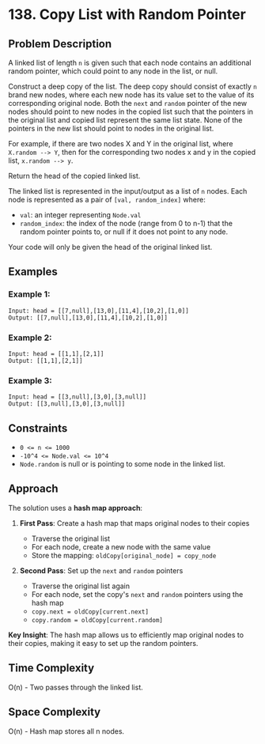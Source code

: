 # 138. Copy List with Random Pointer

## Problem Description

A linked list of length `n` is given such that each node contains an additional random pointer, which could point to any node in the list, or null.

Construct a deep copy of the list. The deep copy should consist of exactly `n` brand new nodes, where each new node has its value set to the value of its corresponding original node. Both the `next` and `random` pointer of the new nodes should point to new nodes in the copied list such that the pointers in the original list and copied list represent the same list state. None of the pointers in the new list should point to nodes in the original list.

For example, if there are two nodes X and Y in the original list, where `X.random --> Y`, then for the corresponding two nodes x and y in the copied list, `x.random --> y`.

Return the head of the copied linked list.

The linked list is represented in the input/output as a list of `n` nodes. Each node is represented as a pair of `[val, random_index]` where:

- `val`: an integer representing `Node.val`
- `random_index`: the index of the node (range from 0 to n-1) that the random pointer points to, or null if it does not point to any node.

Your code will only be given the head of the original linked list.

## Examples

### Example 1:
```
Input: head = [[7,null],[13,0],[11,4],[10,2],[1,0]]
Output: [[7,null],[13,0],[11,4],[10,2],[1,0]]
```

### Example 2:
```
Input: head = [[1,1],[2,1]]
Output: [[1,1],[2,1]]
```

### Example 3:
```
Input: head = [[3,null],[3,0],[3,null]]
Output: [[3,null],[3,0],[3,null]]
```

## Constraints

- `0 <= n <= 1000`
- `-10^4 <= Node.val <= 10^4`
- `Node.random` is null or is pointing to some node in the linked list.

## Approach

The solution uses a **hash map approach**:

1. **First Pass**: Create a hash map that maps original nodes to their copies
   - Traverse the original list
   - For each node, create a new node with the same value
   - Store the mapping: `oldCopy[original_node] = copy_node`

2. **Second Pass**: Set up the `next` and `random` pointers
   - Traverse the original list again
   - For each node, set the copy's `next` and `random` pointers using the hash map
   - `copy.next = oldCopy[current.next]`
   - `copy.random = oldCopy[current.random]`

**Key Insight**: The hash map allows us to efficiently map original nodes to their copies, making it easy to set up the random pointers.

## Time Complexity

O(n) - Two passes through the linked list.

## Space Complexity

O(n) - Hash map stores all n nodes.
